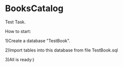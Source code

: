 # BooksCatalog
Test Task.

How to start:

1)Create a database "TestBook".

2)Import tables into this database from file TestBook.sql

3)All is ready:)


